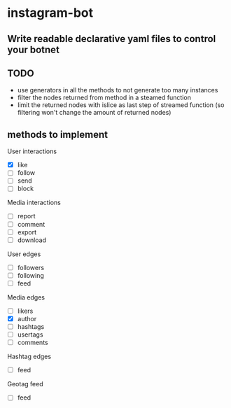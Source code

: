 # instagram-bot
Write readable declarative yaml files to control your botnet
---

## TODO

- use generators in all the methods to not generate too many instances
- filter the nodes returned from method in a steamed function
- limit the returned nodes with islice as last step of streamed function (so filtering won't change the amount of returned nodes)

## methods to implement

User interactions
- [X] like
- [ ] follow
- [ ] send
- [ ] block

Media interactions
- [ ] report
- [ ] comment
- [ ] export
- [ ] download

User edges
- [ ] followers
- [ ] following
- [ ] feed

Media edges
- [ ] likers
- [X] author
- [ ] hashtags
- [ ] usertags
- [ ] comments

Hashtag edges
- [ ] feed

Geotag feed
- [ ] feed
